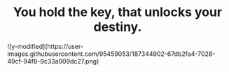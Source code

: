 <h1 align="center">You hold the key, that unlocks your destiny.</h1>
![y-modified](https://user-images.githubusercontent.com/95459053/187344902-67db2fa4-7028-49cf-94f8-9c33a009dc27.png)
